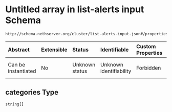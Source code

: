 # Untitled array in list-alerts input Schema

```txt
http://schema.nethserver.org/cluster/list-alerts-input.json#/properties/categories
```



| Abstract            | Extensible | Status         | Identifiable            | Custom Properties | Additional Properties | Access Restrictions | Defined In                                                                        |
| :------------------ | :--------- | :------------- | :---------------------- | :---------------- | :-------------------- | :------------------ | :-------------------------------------------------------------------------------- |
| Can be instantiated | No         | Unknown status | Unknown identifiability | Forbidden         | Allowed               | none                | [list-alerts-input.json\*](cluster/list-alerts-input.json "open original schema") |

## categories Type

`string[]`

